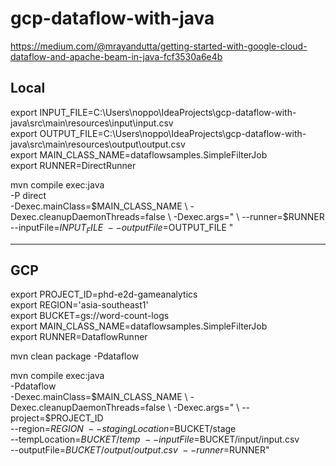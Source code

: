# gcp-dataflow-with-java

https://medium.com/@mrayandutta/getting-started-with-google-cloud-dataflow-and-apache-beam-in-java-fcf3530a6e4b

## Local

export INPUT_FILE=C:\\Users\\noppo\\IdeaProjects\\gcp-dataflow-with-java\\src\\main\\resources\\input\\input.csv \
export OUTPUT_FILE=C:\\Users\\noppo\\IdeaProjects\\gcp-dataflow-with-java\\src\\main\\resources\\output\\output.csv \
export MAIN_CLASS_NAME=dataflowsamples.SimpleFilterJob \
export RUNNER=DirectRunner

mvn compile exec:java \
-P direct \
-Dexec.mainClass=$MAIN_CLASS_NAME \
-Dexec.cleanupDaemonThreads=false \
-Dexec.args=" \
--runner=$RUNNER \
--inputFile=$INPUT_FILE \
--outputFile=$OUTPUT_FILE "

---

## GCP
export PROJECT_ID=phd-e2d-gameanalytics \
export REGION='asia-southeast1' \
export BUCKET=gs://word-count-logs \
export MAIN_CLASS_NAME=dataflowsamples.SimpleFilterJob \
export RUNNER=DataflowRunner

mvn clean package -Pdataflow

mvn compile exec:java \
-Pdataflow \
-Dexec.mainClass=$MAIN_CLASS_NAME \
-Dexec.cleanupDaemonThreads=false \
-Dexec.args=" \
--project=$PROJECT_ID \
--region=$REGION \
--stagingLocation=$BUCKET/stage \
--tempLocation=$BUCKET/temp \
--inputFile=$BUCKET/input/input.csv \
--outputFile=$BUCKET/output/output.csv \
--runner=$RUNNER"